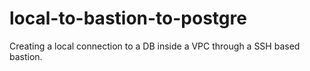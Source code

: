 # local-to-bastion-to-postgre

Creating a local connection to a DB inside a VPC through a SSH based bastion.
